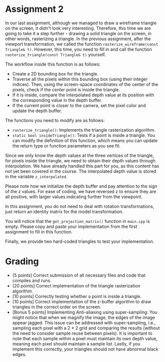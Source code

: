 # Assignment 2
In our last assignment, although we managed to draw a wireframe triangle on the screen, it didn't look very interesting. Therefore, this time we are going to take it a step further - drawing a solid triangle on the screen, in other words, rasterizing a triangle. In the previous assignment, after the viewport transformation, we called the function `rasterize_wireframe(const Triangle& t)`. However, this time, you need to fill in and call the function `rasterize_triangle(const Triangle& t)` yourself.

The workflow inside this function is as follows:

* Create a 2D bounding box for the triangle.
* Traverse all the pixels within this bounding box (using their integer indices). Then, using the screen-space coordinates of the center of the pixels, check if the center point is inside the triangle.
* If it is inside, compare the interpolated depth value at its position with the corresponding value in the depth buffer.
* If the current point is closer to the camera, set the pixel color and update the depth buffer.

The functions you need to modify are as follows:

* `rasterize_triangle()`: Implements the triangle rasterization algorithm.
* `static bool insideTriangle()`: Tests if a point is inside a triangle. You can modify the definition of this function, which means you can update the return type or function parameters as you see fit.

Since we only know the depth values at the three vertices of the triangle, for pixels inside the triangle, we need to obtain their depth values through interpolation. We have already handled this part for you, as this content has not yet been covered in the course. The interpolated depth value is stored in the variable `z_interpolated`.

Please note how we initialize the depth buffer and pay attention to the sign of the z values. For ease of coding, we have reversed z to ensure they are all positive, with larger values indicating further from the viewpoint.

In this assignment, you do not need to deal with rotation transformations, just return an identity matrix for the model transformation.

You will notice that the `get_projection_matrix()` function in `main.cpp` is empty. Please copy and paste your implementation from the first assignment to fill in this function.

Finally, we provide two hard-coded triangles to test your implementation.

# Grading
* [5 points] Correct submission of all necessary files and code that compiles and runs.
* [20 points] Correct implementation of the triangle rasterization algorithm.
* [10 points] Correctly testing whether a point is inside a triangle.
* [10 points] Correct implementation of the z-buffer algorithm to draw triangles in the correct order on the screen.
* [Bonus 5 points] Implementing Anti-aliasing using super-sampling: You might notice that when we magnify the image, the edges of the image appear jagged. This issue can be addressed with super-sampling, i.e., sampling each pixel with a 2 * 2 grid and comparing the results (without the need to consider sample reuse between pixels). It is important to note that each sample within a pixel must maintain its own depth value, meaning each pixel should maintain a sample list. Lastly, if you implement this correctly, your triangles should not have abnormal black edges.